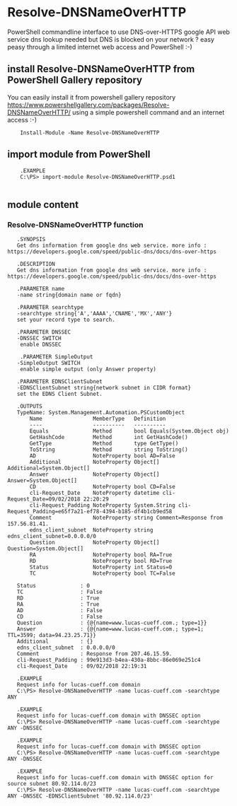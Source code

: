 # Resolve-DNSNameOverHTTP
PowerShell commandline interface to use DNS-over-HTTPS google API web service
dns lookup needed but DNS is blocked on your network ? easy peasy through a limited internet web access and PowerShell :-)

## install Resolve-DNSNameOverHTTP from PowerShell Gallery repository
You can easily install it from powershell gallery repository
https://www.powershellgallery.com/packages/Resolve-DNSNameOverHTTP/
using a simple powershell command and an internet access :-) 
```
	Install-Module -Name Resolve-DNSNameOverHTTP
```
## import module from PowerShell 
```	
	.EXAMPLE
	C:\PS> import-module Resolve-DNSNameOverHTTP.psd1
  
```
## module content
###  Resolve-DNSNameOverHTTP function
 ```
 	.SYNOPSIS 
	Get dns information from google dns web service. more info : https://developers.google.com/speed/public-dns/docs/dns-over-https

	.DESCRIPTION
	Get dns information from google dns web service. more info : https://developers.google.com/speed/public-dns/docs/dns-over-https
	
	.PARAMETER name
	-name string{domain name or fqdn}
	
	.PARAMETER searchtype
	-searchtype string{'A','AAAA','CNAME','MX','ANY'}
	set your record type to search.

    .PARAMETER DNSSEC
    -DNSSEC SWITCH
     enable DNSSEC
     
     .PARAMETER SimpleOutput
    -SimpleOutput SWITCH
     enable simple output (only Answer property)
    
    .PARAMETER EDNSClientSubnet
	-EDNSClientSubnet string{network subnet in CIDR format}
	set the EDNS Client Subnet.
	
	.OUTPUTS
    TypeName: System.Management.Automation.PSCustomObject
        Name                MemberType   Definition
        ----                ----------   ----------
        Equals              Method       bool Equals(System.Object obj)
        GetHashCode         Method       int GetHashCode()
        GetType             Method       type GetType()
        ToString            Method       string ToString()
        AD                  NoteProperty bool AD=False
        Additional          NoteProperty Object[] Additional=System.Object[]
        Answer              NoteProperty Object[] Answer=System.Object[]
        CD                  NoteProperty bool CD=False
        cli-Request_Date    NoteProperty datetime cli-Request_Date=09/02/2018 22:20:29
        cli-Request_Padding NoteProperty System.String cli-Request_Padding=e65f7a21-ef78-4394-b185-df4b1cb9ed58
        Comment             NoteProperty string Comment=Response from 157.56.81.41.
        edns_client_subnet  NoteProperty string edns_client_subnet=0.0.0.0/0
        Question            NoteProperty Object[] Question=System.Object[]
        RA                  NoteProperty bool RA=True
        RD                  NoteProperty bool RD=True
        Status              NoteProperty int Status=0
        TC                  NoteProperty bool TC=False
    
    Status              : 0
    TC                  : False
    RD                  : True
    RA                  : True
    AD                  : False
    CD                  : False
    Question            : {@{name=www.lucas-cueff.com.; type=1}}
    Answer              : {@{name=www.lucas-cueff.com.; type=1; TTL=3599; data=94.23.25.71}}
    Additional          : {}
    edns_client_subnet  : 0.0.0.0/0
    Comment             : Response from 207.46.15.59.
    cli-Request_Padding : 99e913d3-b4ea-430a-8bbc-86e069e251c4
    cli-Request_Date    : 09/02/2018 22:19:31

    .EXAMPLE
	Request info for lucas-cueff.com domain
    C:\PS> Resolve-DNSNameOverHTTP -name lucas-cueff.com -searchtype ANY

    .EXAMPLE
	Request info for lucas-cueff.com domain with DNSSEC option
    C:\PS> Resolve-DNSNameOverHTTP -name lucas-cueff.com -searchtype ANY -DNSSEC

    .EXAMPLE
	Request info for lucas-cueff.com domain with DNSSEC option
    C:\PS> Resolve-DNSNameOverHTTP -name lucas-cueff.com -searchtype ANY -DNSSEC

    .EXAMPLE
	Request info for lucas-cueff.com domain with DNSSEC option for source subnet 80.92.114.0/23
    C:\PS> Resolve-DNSNameOverHTTP -name lucas-cueff.com -searchtype ANY -DNSSEC -EDNSClientSubnet '80.92.114.0/23'
 ```
